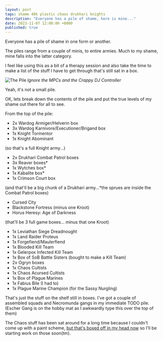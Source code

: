 ```yaml
---
layout: post
tags: shame 40k plastic chaos drukhari knights
description: "Everyone has a pile of shame, here is mine..."
date: 2023-11-07 12:00:00 +0000
published: true
---
```


Everyone has a pile of shame in one form or another.

The piles range from a couple of minis, to entire armies. Much to my shame, mine falls into the latter category.

I feel like using this as a bit of a therapy session and also take the time to make a list of the stuff I have to get through that's still sat in a box.

![The Pile](https://i.imgur.com/dPNI9ly.jpg)
*Ignore the MPCs and the Crappy DJ Controller*

Yeah, it's not a small pile.

OK, lets break down the contents of the pile and put the true levels of my shame out there for all to see.

From the top of the pile:

- 2x Wardog Armiger/Helverin box
- 3x Wardog Karnivore/Executioner/Brigand box
- 1x Knight Tormentor
- 1x Knight Abominant

(so that's a full Knight army...)

- 2x Drukhari Combat Patrol boxes
- 3x Reaver boxes\*
- 1x Wytches box\*
- 1x Kabalite box\*
- 1x Crimson Court box

(and that'll be a big chunk of a Drukhari army...\*the sprues are inside the Combat Patrol boxes)

- Cursed City
- Blackstone Fortress (minus one Kroot)
- Horus Heresy: Age of Darkness

(that'll be 3 full game boxes... minus that one Kroot)

- 1x Leviathan Siege Dreadnought
- 1x Land Raider Proteus
- 1x Forgefiend/Maulerfiend
- 1x Blooded Kill Team
- 1x Gelerpox Infected Kill Team
- 1x Box of SoB Battle Sisters (bought to make a Kill Team)
- 2x Ogryn boxes
- 1x Chaos Cultists
- 1x Chaos Acursed Cultists
- 1x Box of Plague Marines
- 1x Fabius Bile (I had to)
- 1x Plague Marine Champion (for the Sassy Nurgling)

That's just the stuff on the shelf still in boxes. I've got a couple of assembled squads and Necromunda gangs in my immediate TODO pile. (Escher Gang is on the hobby mat as I awkwardly type this over the top of them)

The Chaos stuff has been sat around for a long time because I couldn't come up with a paint scheme, [but that's boxed off in my head now](https://paintsplastic.com/painting-the-court) so I'll be starting work on those soon(tm).



